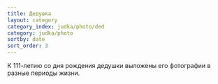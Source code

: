 ```yaml
---
title: Дедушка
layout: category
category_index: judka/photo/ded
category: judka/photo
sortby: date
sort_order: 3
---
```

К 111-летию со дня рождения дедушки выложены его фотографии
в разные периоды жизни.
